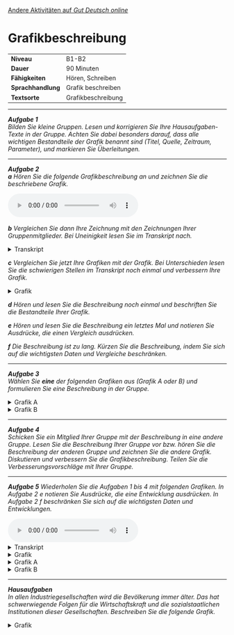 <head>
<style>
details > summary {
  cursor: pointer;
}

details > div {
  border: 1px solid lightblue;
  padding: 4px;
}
</style>
</head>

[Andere Aktivitäten auf *Gut Deutsch
online*](https://daniel-jach.github.io/gutDeutsch-online/index.html)

Grafikbeschreibung
==================

<table>
<tbody>
<tr class="odd">
<td><strong>Niveau</strong></td>
<td>B1-B2</td>
</tr>
<tr class="even">
<td><strong>Dauer</strong></td>
<td>90 Minuten</td>
</tr>
<tr class="odd">
<td><strong>Fähigkeiten</strong></td>
<td>Hören, Schreiben</td>
</tr>
<tr class="even">
<td><strong>Sprachhandlung</strong></td>
<td>Grafik beschreiben</td>
</tr>
<tr class="odd">
<td><strong>Textsorte</strong></td>
<td>Grafikbeschreibung</td>
</tr>
</tbody>
</table>

------------------------------------------------------------------------

***Aufgabe 1***  
*Bilden Sie kleine Gruppen. Lesen und korrigieren Sie Ihre
Hausaufgaben-Texte in der Gruppe. Achten Sie dabei besonders darauf,
dass alle wichtigen Bestandteile der Grafik benannt sind (Titel, Quelle,
Zeitraum, Parameter), und markieren Sie Überleitungen.*

------------------------------------------------------------------------

***Aufgabe 2***  
***a** Hören Sie die folgende Grafikbeschreibung an und zeichnen Sie die
beschriebene Grafik.*

<audio controls id="meinAudio" src="./audios/Grafik-CO2-Emissionen-Audio.mp3" preload="auto">
</audio>

***b** Vergleichen Sie dann Ihre Zeichnung mit den Zeichnungen Ihrer
Gruppenmitglieder. Bei Uneinigkeit lesen Sie im Transkript nach.*

<details>
<summary>Transkript</summary>

**Erderwärmung**

Die Erde wird sich in den nächsten Jahren stark erwärmen. Eine wichtige
Ursache für diese Entwicklung ist der Anstieg von CO2 in der Atmosphäre.
Wissenschaftler und Bürgerinnen fordern daher, dass der CO2-Ausstoß
global gesenkt wird. Manche Volkswirtschaften produzieren aber mehr CO2
als andere. Die folgende Grafik vergleicht den CO2-Ausstoß ausgewählter
Länder im Jahr 2017. Die Daten stammen von der OECD.

Die Grafik zeigt die Länder China, USA, Indien, Japan, Deutschland,
Frankreich und Spanien auf der horizontalen Achse, und ihren CO2-Ausstoß
in Millionen Tonnen auf der vertikalen Achse. Der CO2-Ausstoß jedes
Landes wird als Balken dargestellt. Je höher der Balken ist, umso mehr
CO2 produziert dieses Land.

China produziert mit über 8000 Millionen Tonnen deutlich mehr CO2 als
die anderen Länder. An zweiter Stelle folgen die USA mit etwa 5000
Millionen Tonnen. Indien, Chinas Nachbarland, liegt mit etwa 2000
Millionen Tonnen CO2-Ausstoß auf dem dritten Platz. Danach folgen Japan
und Deutschland mit etwa 1000 bzw. 700 Millionen Tonnen. Frankreich und
Spanien produzieren beide weniger als 500 Millionen Tonnen CO2.

Die Zahlen zeigen einen eindeutigen Zusammenhang zwischen
Bevölkerungszahl und CO2-Ausstoß: Je größer die Bevölkerung eines Landes
ist, desto größer ist auch sein CO2-Ausstoß. Eine Ausnahme bildet
Indien, das trotz größerer Bevölkerung weniger CO2 produziert als die
USA. Das hat möglicherweise mit der geringeren Industrialisierung der
indischen Wirtschaft und weniger motorisiertem Individualverkehr zu tun.
Der immense CO2-Ausstoß Chinas wird vermutlich von der großen
Bevölkerung und der relativ späten Industrialisierung verursacht.
Dagegen produzieren Länder mit relativ kleinen Bevölkerungen und
überwiegend postindustrieller Wirtschaft wie Deutschland, Frankreich und
Spanien vergleichsweise wenig CO2.

</details>

***c** Vergleichen Sie jetzt Ihre Grafiken mit der Grafik. Bei
Unterschieden lesen Sie die schwierigen Stellen im Transkript noch
einmal und verbessern Ihre Grafik.*

<details>
<summary>Grafik</summary>

<img src="./images/Grafik-Emissionen.png">

</details>

***d** Hören und lesen Sie die Beschreibung noch einmal und beschriften
Sie die Bestandteile Ihrer Grafik.*

***e** Hören und lesen Sie die Beschreibung ein letztes Mal und notieren
Sie Ausdrücke, die einen Vergleich ausdrücken.*

***f** Die Beschreibung ist zu lang. Kürzen Sie die Beschreibung, indem
Sie sich auf die wichtigsten Daten und Vergleiche beschränken.*

------------------------------------------------------------------------

***Aufgabe 3**  
Wählen Sie **eine** der folgenden Grafiken aus (Grafik A oder B) und
formulieren Sie eine Beschreibung in der Gruppe.*

<details>
<summary>Grafik A</summary>

<img src="./images/Grafik-Emissionen-A.png">

</details>
<details>
<summary>Grafik B</summary>

<img src="./images/Grafik-Emissionen-B.png">

</details>

------------------------------------------------------------------------

***Aufgabe 4**  
Schicken Sie ein Mitglied Ihrer Gruppe mit der Beschreibung in eine
andere Gruppe. Lesen Sie die Beschreibung Ihrer Gruppe vor bzw. hören
Sie die Beschreibung der anderen Gruppe und zeichnen Sie die andere
Grafik. Diskutieren und verbessern Sie die Grafikbeschreibung. Teilen
Sie die Verbesserungsvorschläge mit Ihrer Gruppe.*

------------------------------------------------------------------------

***Aufgabe 5** Wiederholen Sie die Aufgaben 1 bis 4 mit folgenden
Grafiken. In Aufgabe 2 e notieren Sie Ausdrücke, die eine Entwicklung
ausdrücken. In Aufgabe 2 f beschränken Sie sich auf die wichtigsten
Daten und Entwicklungen.*

<audio controls id="meinAudio" src="./audios/Grafik-CO2-Emissionen-Entwicklung-Audio.mp3" preload="auto">
</audio>

<details>
<summary>Transkript</summary>

**Erderwärmung**

Die Erde wird sich in den nächsten Jahren stark erwärmen. Eine wichtige
Ursache für diese Entwicklung ist der Anstieg von CO2 in der Atmosphäre.
Der CO2-Ausstoß entwickelt sich in unterschiedlichen Volkswirtschaften
verschieden. Die Grafik liefert genaue Informationen über die
Entwicklung der CO2-Emissionen seit dem Jahr 1975 in verschiedenen
Ländern.

Auf der horizontalen Achse sind die Jahreszahlen seit 1975 eingetragen,
auf der vertikalen Achse der CO2-Ausstoß in Millionen Tonnen.
Verschiedenfarbige Punkte und Linien zeigen den jährlichen CO2-Ausstoß
verschiedener Länder und seine Entwicklung über die Zeit an. Dargestellt
sind die Länder China, USA, Deutschland, Spanien, Frankreich und Indien.
Die Daten kommen von der OECD.

Eine wesentliche Entwicklung zeigt sich bei nur einem Land: China. Von
1975 bis in die Gegenwart steigt sein CO2-Ausstoß von unter 2000
Millionen Tonnen auf über 8000 Millionen Tonnen an. Vor allem ab dem
Jahr 2000 zeigt sich ein rasanter Anstieg, der erst nach 2010 auf hohem
Niveau wieder abflacht. Seit Mitte der 2000er Jahre produziert China
mehr CO2 als die USA. Die USA liegen über den gesamten Zeitraum hinweg
durchgehend bei über 4000 Millionen Tonnen CO2-Ausstoß, eine wesentliche
Veränderung zeigt sich nicht.

Der CO2-Ausstoß dieser beiden Länder liegt durchschnittlich deutlich
höher als der von Deutschland, Frankreich, Spanien und Indien. Der
CO2-Ausstoß der europäischen Länder liegt durchgehend bei unter 2000
Millionen Tonnen und sinkt langsam, aber kontinuierlich ab. In Indien
steigt der CO2-Ausstoß dagegen seit Ende der 2000er Jahre an und liegt
im Moment bei etwa 2000 Millionen Tonnen.

Besonders bemerkenswert ist die Entwicklung in China. Der rasante
Anstieg wird vermutlich von der neueren industriellen Entwicklung und
einer wachsenden Bevölkerung verursacht. Auch der Anstieg in Indien wird
vermutlich von Wirtschafts- und Bevölkerungswachstum bedingt. Die
kleineren europäischen Länder haben ihren CO2-Ausstoß zwar gesenkt,
können den Anstieg in China und Indien und den unverändert hohen
US-amerikanischen CO2-Ausstoß aber nicht ausgleichen. Wenn sich diese
Entwicklung fortsetzt, wird sich die Erde weiter erwärmen.

</details>
<details>
<summary>Grafik</summary>

<img src="./images/Grafik-Emissionen-Entwicklung.png">

</details>
<details>
<summary>Grafik A</summary>

<img src="./images/Grafik-Emissionen-Entwicklung-A.png">

</details>
<details>
<summary>Grafik B</summary>

<img src="./images/Grafik-Emissionen-Entwicklung-B.png">

</details>

------------------------------------------------------------------------

***Hausaufgaben***  
*In allen Industriegesellschaften wird die Bevölkerung immer älter. Das
hat schwerwiegende Folgen für die Wirtschaftskraft und die
sozialstaatlichen Institutionen dieser Gesellschaften. Beschreiben Sie
die folgende Grafik.*

<details>
<summary>Grafik</summary>

<img src="./images/Grafik-Alter-Entwicklung.png">

</details>
